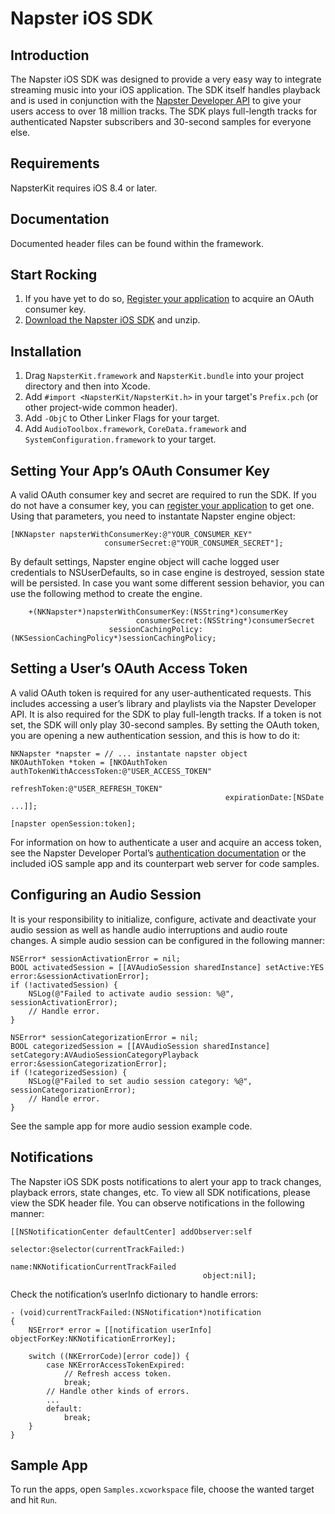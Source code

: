 # Napster iOS SDK

## Introduction

The Napster iOS SDK was designed to provide a very easy way to integrate streaming music into your iOS application. The SDK itself handles playback and is used in conjunction with the [Napster Developer API](http://developer.napster.com) to give your users access to over 18 million tracks. The SDK plays full-length tracks for authenticated Napster subscribers and 30-second samples for everyone else.

## Requirements

NapsterKit requires iOS 8.4 or later.

## Documentation

Documented header files can be found within the framework.

## Start Rocking

1. If you have yet to do so, [Register your application](http://developer.napster.com) to acquire an OAuth consumer key.
2. [Download the Napster iOS SDK](https://github.com/Napster/napster-ios-sdk/archive/master.zip) and unzip.

## Installation

1. Drag `NapsterKit.framework` and `NapsterKit.bundle` into your project directory and then into Xcode.
2. Add `#import <NapsterKit/NapsterKit.h>` in your target's `Prefix.pch` (or other project-wide common header).
3. Add `-ObjC` to Other Linker Flags for your target.
4. Add `AudioToolbox.framework`, `CoreData.framework` and `SystemConfiguration.framework` to your target.

## Setting Your App’s OAuth Consumer Key

A valid OAuth consumer key and secret are required to run the SDK. If you do not have a consumer key, you can [register your application](http://developer.napster.com) to get one. Using that parameters, you need to instantate Napster engine object:

    [NKNapster napsterWithConsumerKey:@"YOUR_CONSUMER_KEY"
                         consumerSecret:@"YOUR_CONSUMER_SECRET"];

By default settings, Napster engine object will cache logged user credentials to NSUserDefaults, so in case engine is destroyed, session state will be persisted. In case you want some different session behavior, you can use the following method to create the engine.

        +(NKNapster*)napsterWithConsumerKey:(NSString*)consumerKey
                                consumerSecret:(NSString*)consumerSecret
                          sessionCachingPolicy:(NKSessionCachingPolicy*)sessionCachingPolicy;

## Setting a User’s OAuth Access Token

A valid OAuth token is required for any user-authenticated requests.  This includes accessing a user’s library and playlists via the Napster Developer API. It is also required for the SDK to play full-length tracks. If a token is not set, the SDK will only play 30-second samples. By setting the OAuth token, you are opening a new authentication session, and this is how to do it:

    NKNapster *napster = // ... instantate napster object
    NKOAuthToken *token = [NKOAuthToken authTokenWithAccessToken:@"USER_ACCESS_TOKEN"
                                                      refreshToken:@"USER_REFRESH_TOKEN"
                                                    expirationDate:[NSDate ...]];

    [napster openSession:token];

For information on how to authenticate a user and acquire an access token, see the Napster Developer Portal’s [authentication documentation](http://developer.napster.com/docs#authentication) or the included iOS sample app and its counterpart web server for code samples.

## Configuring an Audio Session

It is your responsibility to initialize, configure, activate and deactivate your audio session as well as handle audio interruptions and audio route changes. A simple audio session can be configured in the following manner:

    NSError* sessionActivationError = nil;
    BOOL activatedSession = [[AVAudioSession sharedInstance] setActive:YES error:&sessionActivationError];
    if (!activatedSession) {
        NSLog(@"Failed to activate audio session: %@", sessionActivationError);
        // Handle error.
    }

    NSError* sessionCategorizationError = nil;
    BOOL categorizedSession = [[AVAudioSession sharedInstance] setCategory:AVAudioSessionCategoryPlayback error:&sessionCategorizationError];
    if (!categorizedSession) {
        NSLog(@"Failed to set audio session category: %@", sessionCategorizationError);
        // Handle error.
    }

See the sample app for more audio session example code.

## Notifications

The Napster iOS SDK posts notifications to alert your app to track changes, playback errors, state changes, etc. To view all SDK notifications, please view the SDK header file. You can observe notifications in the following manner:

    [[NSNotificationCenter defaultCenter] addObserver:self
                                             selector:@selector(currentTrackFailed:)
                                                 name:NKNotificationCurrentTrackFailed
                                               object:nil];

Check the notification’s userInfo dictionary to handle errors:

    - (void)currentTrackFailed:(NSNotification*)notification
    {
        NSError* error = [[notification userInfo] objectForKey:NKNotificationErrorKey];

        switch ((NKErrorCode)[error code]) {
            case NKErrorAccessTokenExpired:
                // Refresh access token.
                break;
            // Handle other kinds of errors.
            ...
            default:
                break;
        }
    }

## Sample App

To run the apps, open `Samples.xcworkspace` file, choose the wanted target and hit `Run`.
